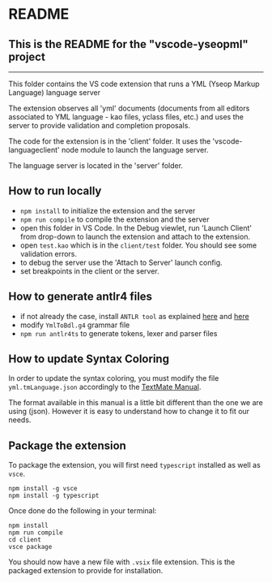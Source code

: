 # README

## This is the README for the "vscode-yseopml" project

-------------------

This folder contains the VS code extension that runs a YML (Yseop Markup Language) language server

The extension observes all 'yml' documents (documents from all editors associated to YML language - kao files, yclass files, etc.)
and uses the server to provide validation and completion proposals.

The code for the extension is in the 'client' folder. It uses the 'vscode-languageclient' node module to launch the language server.

The language server is located in the 'server' folder.

## How to run locally

* `npm install` to initialize the extension and the server
* `npm run compile` to compile the extension and the server
* open this folder in VS Code. In the Debug viewlet, run 'Launch Client' from drop-down to launch the extension and attach to the extension.
* open `test.kao` which is in the `client/test` folder. You should see some validation errors.
* to debug the server use the 'Attach to Server' launch config.
* set breakpoints in the client or the server.

## How to generate antlr4 files

* if not already the case, install `ANTLR tool` as explained [here](http://www.antlr.org/download.html) and [here](https://github.com/antlr/antlr4/blob/master/doc/getting-started.md)
* modify `YmlToBdl.g4` grammar file
* `npm run antlr4ts` to generate tokens, lexer and parser files

## How to update Syntax Coloring

In order to update the syntax coloring, you must modify the file `yml.tmLanguage.json` accordingly to the [TextMate Manual](http://manual.macromates.com/en/language_grammars#language_grammars).

The format available in this manual is a little bit different than the one we are using (json). However it is easy to understand how to change it to fit our needs.

## Package the extension

To package the extension, you will first need `typescript` installed as well as `vsce`.

```[bash]
npm install -g vsce
npm install -g typescript
```

Once done do the following in your terminal:

```[bash]
npm install
npm run compile
cd client
vsce package
```

You should now have a new file with `.vsix` file extension. This is the packaged extension to provide for installation.